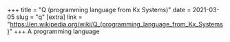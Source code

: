 +++
title = "Q (programming language from Kx Systems)"
date = 2021-03-05
slug = "q"
[extra]
link = "https://en.wikipedia.org/wiki/Q_(programming_language_from_Kx_Systems)"
+++
A programming language

